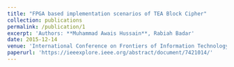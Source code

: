 ```yaml
---
title: "FPGA based implementation scenarios of TEA Block Cipher"
collection: publications
permalink: /publication/1
excerpt: 'Authors: **Muhammad Awais Hussain**, Rabiah Badar'
date: 2015-12-14
venue: 'International Conference on Frontiers of Information Technology (FIT), Islamabad, Pakistan'
paperurl: 'https://ieeexplore.ieee.org/abstract/document/7421014/'
---
```

